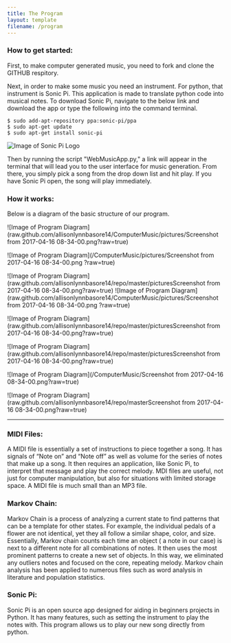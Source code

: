 ```yaml
---
title: The Program
layout: template
filename: /program
--- 
```

### How to get started:


First, to make computer generated music, you need to fork and clone the GITHUB respitory.

Next, in order to make some music you need an instrument. For python, that instrument is Sonic Pi. This application is made to translate python code into musical notes. To download Sonic Pi, navigate to the below link and download the app or type the following into the command terminal. 


```
$ sudo add-apt-repository ppa:sonic-pi/ppa
$ sudo apt-get update
$ sudo apt-get install sonic-pi
```

![Image of Sonic Pi Logo](http://sonic-pi.net/images/logo.png)

Then by running the script "WebMusicApp.py," a link will appear in the terminal that will lead you to the user interface for music generation. From there, you simply pick a song from the drop down list and hit play. If you have Sonic Pi open, the song will play immediately. 

### How it works:

Below is a diagram of the basic structure of our program.


![Image of Program Diagram](raw.github.com/allisonlynnbasore14/ComputerMusic/pictures/Screenshot from 2017-04-16 08-34-00.png?raw=true)

![Image of Program Diagram](/ComputerMusic/pictures/Screenshot from 2017-04-16 08-34-00.png ?raw=true)


![Image of Program Diagram](raw.github.com/allisonlynnbasore14/repo/master/picturesScreenshot from 2017-04-16 08-34-00.png?raw=true)
![Image of Program Diagram](raw.github.com/allisonlynnbasore14/ComputerMusic/pictures/Screenshot from 2017-04-16 08-34-00.png ?raw=true)
 
 
![Image of Program Diagram](raw.github.com/allisonlynnbasore14/repo/master/picturesScreenshot from 2017-04-16 08-34-00.png?raw=true)


![Image of Program Diagram](raw.github.com/allisonlynnbasore14/repo/master/picturesScreenshot from 2017-04-16 08-34-00.png?raw=true)
 
 ![Image of Program Diagram](/ComputerMusic/Screenshot from 2017-04-16 08-34-00.png?raw=true)
 
 ![Image of Program Diagram](raw.github.com/allisonlynnbasore14/repo/masterScreenshot from 2017-04-16 08-34-00.png?raw=true)
 
 
 *****
 
### MIDI Files:

A MIDI file is essentially a set of instructions to piece together a song. It has signals of “Note on” and “Note off” as well as volume for the series of notes that make up a song. It then requires an application, like Sonic Pi, to interpret that message and play the correct melody. MDI files are useful, not just for computer manipulation, but also for situations with limited storage space. A MIDI file is much small than an MP3 file.

### Markov Chain:
Markov Chain is a process of analyzing a current state to find patterns that can be a template for other states. For example, the individual pedals of a flower are not identical, yet they all follow a similar shape, color, and size. Essentially, Markov chain counts each time an object ( a note in our case) is next to a different note for all combinations of notes. It then uses the most prominent patterns to create a new set of objects. In this way, we eliminated any outliers notes and focused on the core, repeating melody. Markov chain analysis has been applied to numerous files such as word analysis in literature and population statistics.

### Sonic Pi:
Sonic Pi is an open source app designed for aiding in beginners projects in Python. It has many features, such as setting the instrument to play the notes with. This program allows us to play our new song directly from python. 
